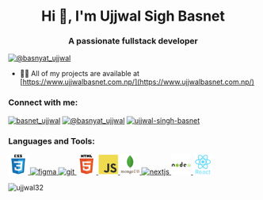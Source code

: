 <h1 align="center">Hi 👋, I'm Ujjwal Sigh Basnet</h1>
<h3 align="center">A passionate fullstack developer</h3>

<p align="left"> <a href="https://twitter.com/basnyat_ujjwal" target="blank"><img src="https://img.shields.io/twitter/follow/@basnyat_ujjwal?logo=twitter&style=for-the-badge" alt="@basnyat_ujjwal" /></a> </p>

- 👨‍💻 All of my projects are available at [https://www.ujjwalbasnet.com.np/](https://www.ujjwalbasnet.com.np/)

<h3 align="left">Connect with me:</h3>
<p align="left">
<a href="https://dev.to/basnet_ujjwal" target="blank"><img align="center" src="https://cdn.jsdelivr.net/npm/simple-icons@3.0.1/icons/dev-dot-to.svg" alt="basnet_ujjwal" height="30" width="40" /></a>
<a href="https://twitter.com/@basnyat_ujjwal" target="blank"><img align="center" src="https://raw.githubusercontent.com/rahuldkjain/github-profile-readme-generator/master/src/images/icons/Social/twitter.svg" alt="@basnyat_ujjwal" height="30" width="40" /></a>
<a href="https://linkedin.com/in/ujjwal-singh-basnet" target="blank"><img align="center" src="https://raw.githubusercontent.com/rahuldkjain/github-profile-readme-generator/master/src/images/icons/Social/linked-in-alt.svg" alt="ujjwal-singh-basnet" height="30" width="40" /></a>
</p>

<h3 align="left">Languages and Tools:</h3>
<p align="left"> <a href="https://www.w3schools.com/css/" target="_blank"> <img src="https://raw.githubusercontent.com/devicons/devicon/master/icons/css3/css3-original-wordmark.svg" alt="css3" width="40" height="40"/> </a> <a href="https://www.figma.com/" target="_blank"> <img src="https://www.vectorlogo.zone/logos/figma/figma-icon.svg" alt="figma" width="40" height="40"/> </a> <a href="https://git-scm.com/" target="_blank"> <img src="https://www.vectorlogo.zone/logos/git-scm/git-scm-icon.svg" alt="git" width="40" height="40"/> </a> <a href="https://www.w3.org/html/" target="_blank"> <img src="https://raw.githubusercontent.com/devicons/devicon/master/icons/html5/html5-original-wordmark.svg" alt="html5" width="40" height="40"/> </a> <a href="https://developer.mozilla.org/en-US/docs/Web/JavaScript" target="_blank"> <img src="https://raw.githubusercontent.com/devicons/devicon/master/icons/javascript/javascript-original.svg" alt="javascript" width="40" height="40"/> </a> <a href="https://www.mongodb.com/" target="_blank"> <img src="https://raw.githubusercontent.com/devicons/devicon/master/icons/mongodb/mongodb-original-wordmark.svg" alt="mongodb" width="40" height="40"/> </a> <a href="https://nextjs.org/" target="_blank"> <img src="https://cdn.worldvectorlogo.com/logos/nextjs-3.svg" alt="nextjs" width="40" height="40"/> </a> <a href="https://nodejs.org" target="_blank"> <img src="https://raw.githubusercontent.com/devicons/devicon/master/icons/nodejs/nodejs-original-wordmark.svg" alt="nodejs" width="40" height="40"/> </a> <a href="https://reactjs.org/" target="_blank"> <img src="https://raw.githubusercontent.com/devicons/devicon/master/icons/react/react-original-wordmark.svg" alt="react" width="40" height="40"/> </a> </p>

<p><img align="center" src="https://github-readme-stats.vercel.app/api/top-langs?username=ujjwal32&show_icons=true&locale=en&layout=compact" alt="ujjwal32" /></p>
